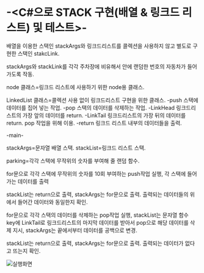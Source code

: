 # -<C#으로 STACK 구현(배열 & 링크드 리스트) 및 테스트>-

배열을 이용한 스택인 stackArgs와 링크드리스트를 콜렉션을 사용하지 않고 별도로 구현한 스택인 stakcLink.

stackArgs와 stackLink를 각각 주차장에 비유해서 안에 랜덤한 번호의 자동차가 들어가도록 작동.



node 클래스=링크드 리스트에 사용하기 위한 node용 클래스. 

LinkedList 클래스=콜렉션 사용 없이 링크드리스트 구현을 위한 클래스.
-push 스택에 데이터를 집어 넣는 작업.
-pop 스택의 데이터를 삭제하는 작업.
-LinkHead 링크드리스트의 가장 앞의 데이터를 return.
-LinkTail 링크드리스트의 가장 뒤의 데이터를 return. pop 작업을 위해 이용.
-return 링크드 리스트 내부의 데이터들을 출력.

-main-

stackArgs=문자열 배열 스택.
stackList=링크드 리스트 스택.

parking=각각 스택에 무작위의 숫자를 부여해 줄 랜덤 함수.


for문으로 각각 스택에 무작위의 숫자를 10회 부여하는 push작업 실행, 각 스택에 들어가는 데이터를 출력

stackList는 return으로 출력, stackArgs는 for문으로 출력.
출력되는 데이터들의 위에서 들어간 데이터와 동일한지 확인.

for문으로 각각 스택의 데이터를 삭제하는 pop작업 실행, stackList는 문자열 함수 key에 LinkTail로 링크드리스트의 마지막 데이터를 받아서 pop으로 해당 데이터를 삭제 지시, stackArgs는 끝에서부터 데이터를 공백으로 변경.

stackList는 return으로 출력, stackArgs는 for문으로 출력.
출력되는 데이터가 없다고 뜨는지 확인.

![실행화면](https://user-images.githubusercontent.com/128966509/227817956-5f614f40-1409-4f5b-804c-51171d9f116e.png)

